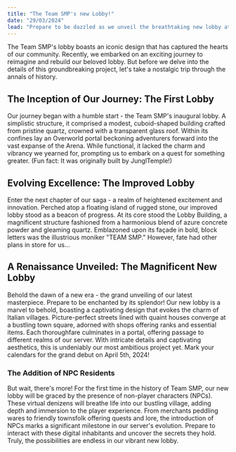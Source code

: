 ```yaml
---
title: "The Team SMP's new Lobby!"
date: "29/03/2024"
lead: "Prepare to be dazzled as we unveil the breathtaking new lobby at the Team SMP!"
---
```


The Team SMP's lobby boasts an iconic design that has captured the hearts of our community. Recently, we embarked on an exciting journey to reimagine and rebuild our beloved lobby. But before we delve into the details of this groundbreaking project, let's take a nostalgic trip through the annals of history.

## The Inception of Our Journey: The First Lobby

Our journey began with a humble start - the Team SMP's inaugural lobby. A simplistic structure, it comprised a modest, cuboid-shaped building crafted from pristine quartz, crowned with a transparent glass roof. Within its confines lay an Overworld portal beckoning adventurers forward into the vast expanse of the Arena. While functional, it lacked the charm and vibrancy we yearned for, prompting us to embark on a quest for something greater. (Fun fact: It was originally built by JunglTemple!)

## Evolving Excellence: The Improved Lobby

Enter the next chapter of our saga - a realm of heightened excitement and innovation. Perched atop a floating island of rugged stone, our improved lobby stood as a beacon of progress. At its core stood the Lobby Building, a magnificent structure fashioned from a harmonious blend of azure concrete powder and gleaming quartz. Emblazoned upon its façade in bold, block letters was the illustrious moniker "TEAM SMP." However, fate had other plans in store for us...

## A Renaissance Unveiled: The Magnificent New Lobby

Behold the dawn of a new era - the grand unveiling of our latest masterpiece. Prepare to be enchanted by its splendor! Our new lobby is a marvel to behold, boasting a captivating design that evokes the charm of Italian villages. Picture-perfect streets lined with quaint houses converge at a bustling town square, adorned with shops offering ranks and essential items. Each thoroughfare culminates in a portal, offering passage to different realms of our server. With intricate details and captivating aesthetics, this is undeniably our most ambitious project yet. Mark your calendars for the grand debut on April 5th, 2024!

### The Addition of NPC Residents

But wait, there's more! For the first time in the history of Team SMP, our new lobby will be graced by the presence of non-player characters (NPCs). These virtual denizens will breathe life into our bustling village, adding depth and immersion to the player experience. From merchants peddling wares to friendly townsfolk offering quests and lore, the introduction of NPCs marks a significant milestone in our server's evolution. Prepare to interact with these digital inhabitants and uncover the secrets they hold. Truly, the possibilities are endless in our vibrant new lobby.
